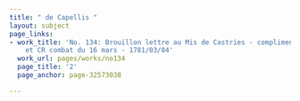 ```yaml
---
title: " de Capellis "
layout: subject
page_links:
- work_title: 'No. 134: Brouillon lettre au Mis de Castries - compliment pour nomination
    et CR combat du 16 mars - 1781/03/04'
  work_url: pages/works/no134
  page_title: '2'
  page_anchor: page-32573038

---
```

